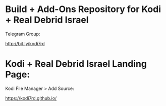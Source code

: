 # Build + Add-Ons Repository for Kodi + Real Debrid Israel

Telegram Group:

http://bit.ly/kodi7rd

# Kodi + Real Debrid Israel Landing Page:
Kodi File Manager > Add Source:

https://kodi7rd.github.io/

